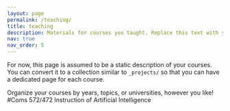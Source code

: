 ```yaml
---
layout: page
permalink: /teaching/
title: teaching
description: Materials for courses you taught. Replace this text with your description.
nav: true
nav_order: 5
---
```



For now, this page is assumed to be a static description of your courses. You can convert it to a collection similar to `_projects/` so that you can have a dedicated page for each course.

Organize your courses by years, topics, or universities, however you like!
#Coms 572/472 Instruction of Artificial Intelligence